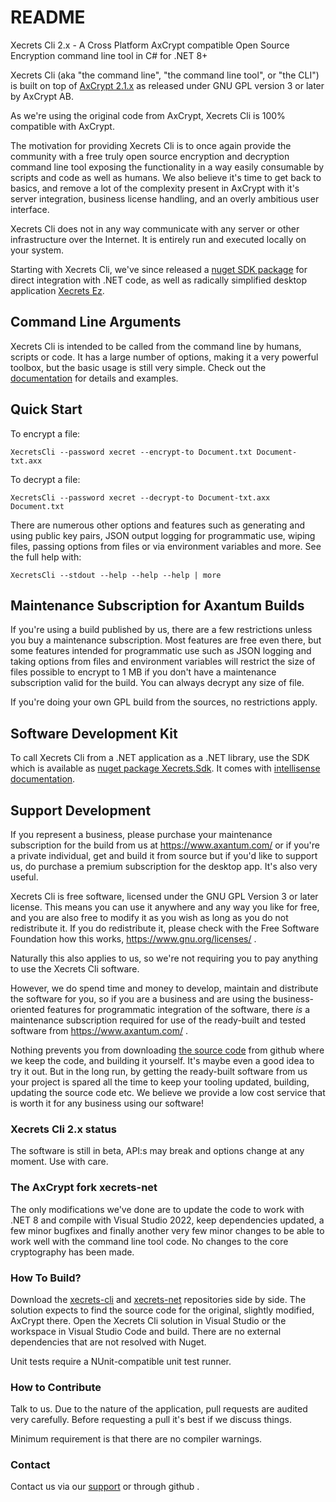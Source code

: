 # README

Xecrets Cli 2.x - A Cross Platform AxCrypt compatible Open Source Encryption command line
tool in C# for .NET 8+

Xecrets Cli (aka "the command line", "the command line tool", or "the CLI") is built on top of
[AxCrypt 2.1.x](https://github.com/axantum/xecrets-net) as released under GNU GPL version 3 or later
by AxCrypt AB.

As we're using the original code from AxCrypt, Xecrets Cli is 100% compatible with
AxCrypt.

The motivation for providing Xecrets Cli is to once again provide the community with a free
truly open source encryption and decryption command line tool exposing the functionality in a way
easily consumable by scripts and code as well as humans. We also believe it's time to get back to
basics, and remove a lot of the complexity present in AxCrypt with it's server integration, business
license handling, and an overly ambitious user interface.

Xecrets Cli does not in any way communicate with any server or other infrastructure over the
Internet. It is entirely run and executed locally on your system.

Starting with Xecrets Cli, we've since released a [nuget SDK
package](https://www.nuget.org/packages/Xecrets.Sdk/) for direct integration with .NET code, as well
as radically simplified desktop application [Xecrets Ez](https://www.axantum.com/xecrets-ez).

## Command Line Arguments

Xecrets Cli is intended to be called from the command line by humans, scripts or code. It has a
large number of options, making it a very powerful toolbox, but the basic usage is still very
simple. Check out the [documentation](docs/index.md "Command Line Tool Options") for details and
examples.

## Quick Start

To encrypt a file:

`XecretsCli --password xecret --encrypt-to Document.txt Document-txt.axx`

To decrypt a file:

`XecretsCli --password xecret --decrypt-to Document-txt.axx Document.txt`

There are numerous other options and features such as generating and using public key pairs, JSON
output logging for programmatic use, wiping files, passing options from files or via environment
variables and more. See the full help with:

`XecretsCli --stdout --help --help --help | more`

## Maintenance Subscription for Axantum Builds

If you're using a build published by us, there are a few restrictions unless you buy a maintenance
subscription. Most features are free even there, but some features intended for programmatic use
such as JSON logging and taking options from files and environment variables will restrict the size
of files possible to encrypt to 1 MB if you don't have a maintenance subscription valid for the
build. You can always decrypt any size of file.

If you're doing your own GPL build from the sources, no restrictions apply.

## Software Development Kit

To call Xecrets Cli from a .NET application as a .NET library, use the SDK which is available
as [nuget package Xecrets.Sdk](https://www.nuget.org/packages/Xecrets.Sdk). It comes with
[intellisense documentation](sdk-docs/index.md "The SDK API").

## Support Development

If you represent a business, please purchase your maintenance subscription for the build from us at
https://www.axantum.com/ or if you're a private individual, get and build it from source but if you'd
like to support us, do purchase a premium subscription for the desktop app. It's also very useful.

Xecrets Cli is free software, licensed under the GNU GPL Version 3 or later license. This means
you can use it anywhere and any way you like for free, and you are also free to modify it as you
wish as long as you do not redistribute it. If you do redistribute it, please check with the Free
Software Foundation how this works, https://www.gnu.org/licenses/ .

Naturally this also applies to us, so we're not requiring you to pay anything to use the Xecrets Cli
software.

However, we do spend time and money to develop, maintain and distribute the software for you, so if
you are a business and are using the business-oriented features for programmatic integration of the
software, there _is_ a maintenance subscription required for use of the ready-built and tested
software from https://www.axantum.com/ .

Nothing prevents you from downloading [the source code](https://github.com/xecrets/xecrets-cli)
from github where we keep the code, and building it yourself. It's maybe even a good idea to try it
out. But in the long run, by getting the ready-built software from us your project is spared all the
time to keep your tooling updated, building, updating the source code etc. We believe we provide a
low cost service that is worth it for any business using our software!

### Xecrets Cli 2.x status

The software is still in beta, API:s may break and options change at any moment. Use with care.

### The AxCrypt fork xecrets-net

The only modifications we've done are to update the code to work with .NET 8 and compile with Visual
Studio 2022, keep dependencies updated, a few minor bugfixes and finally another very few minor
changes to be able to work well with the command line tool code. No changes to the core cryptography
has been made.

### How To Build?

Download the [xecrets-cli](https://github.com/xecrets/xecrets-cli) and
[xecrets-net](https://github.com/axantum/xecrets-net) repositories side by side. The solution
expects to find the source code for the original, slightly modified, AxCrypt there. Open the Xecrets
Cli solution in Visual Studio or the workspace in Visual Studio Code and build. There are no
external dependencies that are not resolved with Nuget.

Unit tests require a NUnit-compatible unit test runner.

### How to Contribute

Talk to us. Due to the nature of the application, pull requests are audited very
carefully. Before requesting a pull it's best if we discuss things.

Minimum requirement is that there are no compiler warnings.

### Contact

Contact us via our [support](https://www.axantum.com/support "Xecrets Support
Site") or through github .

